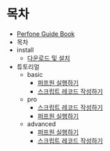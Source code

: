 # 목차
* [Perfone Guide Book](../README.md)
* 목차
* install
  * [다운로드 및 설치](../install/setup.md)
* 튜토리얼
  * basic
    * [퍼프원 실행하기](../basic/start_perfone.md)
    * [스크립트 레코드 작성하기](../basic/script_record.md)
  * pro
    * [스크립트 레코드 작성하기](../pro/undefined-1.md)
    * [퍼프원 실행하기](../pro/undefined.md)
  * advanced
    * [퍼프원 실행하기](../advanced/undefined.md)
    * [스크립트 레코드 작성하기](../advanced/undefined-1.md)
